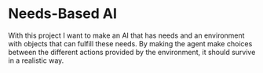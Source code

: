 # Needs-Based AI

With this project I want to make an AI that has needs and an environment with objects that can fulfill these needs.
By making the agent make choices between the different actions provided by the environment, it should survive in a realistic way.

